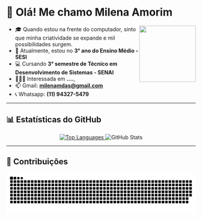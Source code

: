 
# 🌸 Olá! Me chamo Milena Amorim 

<img   height=150px width=150px align="right" src="https://i.pinimg.com/736x/bb/3d/38/bb3d3803377232643267fda0ea0c2c54.jpg" />

- 🎓 Quando estou na frente do computador, sinto que minha criatividade se expande e mil possibilidades surgem. 
- 📖 Atualmente, estou no **3° ano do Ensino Médio - SESI**
- 💻 Cursando **3° semestre de Técnico em Desenvolvimento de Sistemas - SENAI**
- 👩🏻‍💻 Interessada em **....**,
- 📫 Gmail: **milenamdas@gmail.com**
- 📞 Whatsapp: **(11) 94327-5479**

---

## 📊 Estatísticas do GitHub

<div align="center">
  <a href="https://github.com/anuraghazra/github-readme-stats">
    <img src="https://github-readme-stats.vercel.app/api/top-langs/?username=GiMendescCodes&layout=compact&langs_count=6&theme=radical" alt="Top Languages"/>
  </a>
  <img src="https://github-readme-stats.vercel.app/api?username=GiMendescCodes&show_icons=true&theme=radical" alt="GitHub Stats"/>
</div>

---

## 🐍 Contribuições

<div align="center">
  <picture>
    <source media="(prefers-color-scheme: dark)" srcset="https://raw.githubusercontent.com/platane/platane/output/github-contribution-grid-snake-dark.svg">
    <source media="(prefers-color-scheme: light)" srcset="https://raw.githubusercontent.com/platane/platane/output/github-contribution-grid-snake.svg">
    <img alt="GitHub Contribution Snake" src="https://raw.githubusercontent.com/platane/platane/output/github-contribution-grid-snake.svg">
  </picture>
</div>
